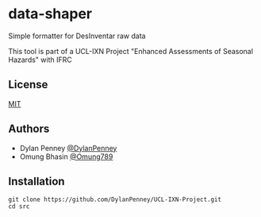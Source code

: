 # data-shaper

Simple formatter for DesInventar raw data

This tool is part of a UCL-IXN Project "Enhanced Assessments of Seasonal Hazards" with IFRC

## License

[MIT](https://choosealicense.com/licenses/mit/)

## Authors

- Dylan Penney    [@DylanPenney](https://www.github.com/DylanPenney)
- Omung Bhasin    [@Omung789](https://www.github.com/Omung789)

## Installation

```
git clone https://github.com/DylanPenney/UCL-IXN-Project.git
cd src
```
